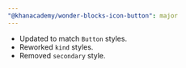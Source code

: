 ```yaml
---
"@khanacademy/wonder-blocks-icon-button": major
---
```


- Updated to match `Button` styles.
- Reworked `kind` styles.
- Removed `secondary` style.

